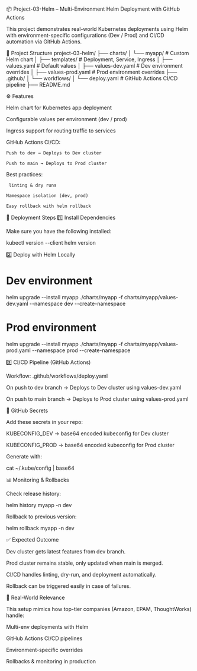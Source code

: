 📦 Project-03-Helm – Multi-Environment Helm Deployment with GitHub Actions

This project demonstrates real-world Kubernetes deployments using Helm with environment-specific configurations (Dev / Prod) and CI/CD automation via GitHub Actions.

📂 Project Structure
project-03-helm/
  ├── charts/
  │    └── myapp/                # Custom Helm chart
  │         ├── templates/       # Deployment, Service, Ingress
  │         ├── values.yaml      # Default values
  │         ├── values-dev.yaml  # Dev environment overrides
  │         ├── values-prod.yaml # Prod environment overrides
  ├── .github/
  │    └── workflows/
  │         └── deploy.yaml      # GitHub Actions CI/CD pipeline
  ├── README.md

⚙️ Features

Helm chart for Kubernetes app deployment

Configurable values per environment (dev / prod)

Ingress support for routing traffic to services

GitHub Actions CI/CD:

    Push to dev → Deploys to Dev cluster

    Push to main → Deploys to Prod cluster

Best practices:

     linting & dry runs

    Namespace isolation (dev, prod)

    Easy rollback with helm rollback

🚀 Deployment Steps
1️⃣ Install Dependencies

Make sure you have the following installed:

kubectl version --client
helm version

2️⃣ Deploy with Helm Locally
# Dev environment
helm upgrade --install myapp ./charts/myapp -f charts/myapp/values-dev.yaml --namespace dev --create-namespace

# Prod environment
helm upgrade --install myapp ./charts/myapp -f charts/myapp/values-prod.yaml --namespace prod --create-namespace

3️⃣ CI/CD Pipeline (GitHub Actions)

Workflow: .github/workflows/deploy.yaml

On push to dev branch → Deploys to Dev cluster using values-dev.yaml

On push to main branch → Deploys to Prod cluster using values-prod.yaml

🔐 GitHub Secrets

Add these secrets in your repo:

KUBECONFIG_DEV → base64 encoded kubeconfig for Dev cluster

KUBECONFIG_PROD → base64 encoded kubeconfig for Prod cluster

Generate with:

cat ~/.kube/config | base64

📊 Monitoring & Rollbacks

Check release history:

helm history myapp -n dev


Rollback to previous version:

helm rollback myapp <REVISION> -n dev

✅ Expected Outcome

Dev cluster gets latest features from dev branch.

Prod cluster remains stable, only updated when main is merged.

CI/CD handles linting, dry-run, and deployment automatically.

Rollback can be triggered easily in case of failures.

🏢 Real-World Relevance

This setup mimics how top-tier companies (Amazon, EPAM, ThoughtWorks) handle:

Multi-env deployments with Helm

GitHub Actions CI/CD pipelines

Environment-specific overrides

Rollbacks & monitoring in production